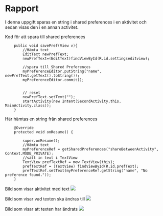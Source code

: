 
# Rapport

I denna uppgift sparas en string i shared preferences i en aktivitet och sedan visas den i en annan activitet.

Kod för att spara till shared preferences
```
    public void savePref(View v){
        //Hämta text
        EditText newPrefText;
        newPrefText=(EditText)findViewById(R.id.settingseditview);

        //spara till Shared Preferences
        myPreferenceEditor.putString("name", newPrefText.getText().toString());
        myPreferenceEditor.commit();


        // reset
        newPrefText.setText("");
        startActivity(new Intent(SecondActivity.this, MainActivity.class));
    }
```

Här hämtas en string från shared preferences  
```
    @Override
    protected void onResume() {

        super.onResume();
        //Hämta text
        myPreferenceRef = getSharedPreferences("shareBetweenActivity", Context.MODE_PRIVATE);
        //sätt in text i TextView
        TextView prefTextRef = new TextView(this);
        prefTextRef = (TextView) findViewById(R.id.prefText);
        prefTextRef.setText(myPreferenceRef.getString("name", "No preference found."));
    }
```

Bild som visar aktivitet med text
![](iHaveNoIde.jpg)

Bild som visar vad texten ska ändras till
![](edit.jpg)

Bild som visar att texten har ändrats
![](iLikeHats.jpg)

